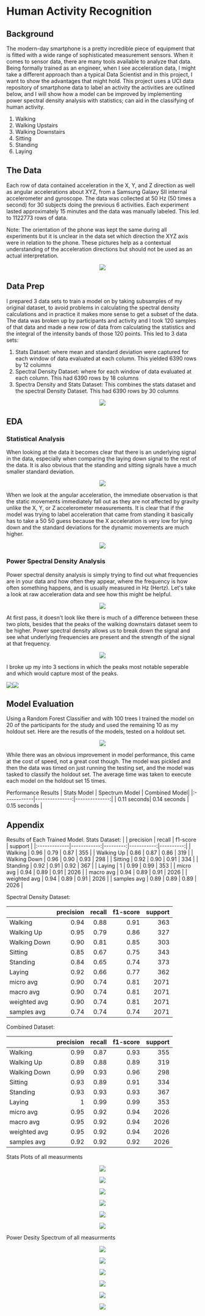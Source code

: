 # Human Activity Recognition
## Background
The modern-day smartphone is a pretty incredible piece of equipment that is fitted with a wide range of sophisticated measurement sensors. When it comes to sensor data, there are many tools available to analyze that data. Being formally trained as an engineer, when I see acceleration data, I might take a different approach than a typical Data Scientist and in this project, I want to show the advantages that might hold. This project uses a UCI data repository of smartphone data to label an activity the activities are outlined below, and I will show how a model can be improved by implementing power spectral density analysis with statistics; can aid in the classifying of human activity. 
1. Walking           
2. Walking Upstairs  
3. Walking Downstairs
4. Sitting           
5. Standing          
6. Laying    
## The Data
Each row of data contained acceleration in the X, Y, and Z direction as well as angular accelerations about XYZ, from a Samsung Galaxy SII internal accelerometer and gyroscope. The data was collected at 50 Hz (50 times a second) for 30 subjects doing the previous 6 activities. Each experiment lasted approximately 15 minutes and the data was manually labeled. This led to 1122773 rows of data.

Note: The orientation of the phone was kept the same during all experiments but it is unclear in the data set which direction the XYZ axis were in relation to the phone. These pictures help as a contextual understanding of the acceleration directions but should not be used as an actual interpretation.
<p align="center">
  <img src="imgs/phone_acc_gyro.jpeg" >
</p>

## Data Prep

I prepared 3 data sets to train a model on by taking subsamples of my original dataset, to avoid problems in calculating the spectral density calculations and in practice it makes more sense to get a subset of the data. The data was broken up by participants and activity and I took 120 samples of that data and made a new row of data from calculating the statistics and the integral of the intensity bands of those 120 points. This led to 3 data sets:
1. Stats Dataset: where mean and standard deviation were captured for each window of data evaluated at each column. This yielded 6390 rows by 12 columns 
2. Spectral Density Dataset: where for each window of data evaluated at each column. This had 6390 rows by 18 columns
3. Spectra Density and Stats Dataset: This combines the stats dataset and the spectral Density Dataset. This had 6390 rows by 30 columns
<p align="center">
  <img src="imgs/4cuj4u.gif" >
</p>

## EDA
### Statistical Analysis
When looking at the data it becomes clear that there is an underlying signal in the data, especially when comparing the laying down signal to the rest of the data. It is also obvious that the standing and sitting signals have a much smaller standard deviation.<p align="center">
  <img src="imgs/X_acc_box.png" >
</p>

When we look at the angular acceleration, the immediate observation is that the static movements immediately fall out as they are not affected by gravity unlike the X, Y, or Z accelerometer measurements. It is clear that if the model was trying to label acceleration that came from standing it basically has to take a 50 50 guess because the X acceleration is very low for lying down and the standard deviations for the dynamic movements are much higher. 

<p align="center">
  <img src="imgs/gyroX_acc_box.png" >
</p>

### Power Spectral Density Analysis 
Power spectral density analysis is simply trying to find out what frequencies are in your data and how often they appear, where the frequency is how often something happens, and is usually measured in Hz (Hertz). Let's take a look at raw acceleration data and see how this might be helpful. 

<p align="center">
  <img src="imgs/raw_acc_X.png" >
</p>

At first pass, it doesn't look like there is much of a difference between these two plots, besides that the peaks of the walking downstairs dataset seem to be higher. Power spectral density allows us to break down the signal and see what underlying frequencies are present and the strength of the signal at that frequency. 

<p align="center">
  <img src="imgs/gyroY_Up_walk.png" >
</p>

I broke up my into 3 sections in which the peaks most notable seperable and which would capture most of the peaks.
<p align="left">
  <img src="imgs/gyroY_down_integral.png" ><img src="imgs/gyroY_walk_integral.png" >
</p>



## Model Evaluation

Using a Random Forest Classifier and with 100 trees I trained the model on 20 of the participants for the study and used the remaining 10 as my holdout set. Here are the resutls of the models, tested on a holdout set. 

<p align="center">
  <img src="imgs/model_performace.png" >
</p>

While there was an obvious improvement in model performance, this came at the cost of speed, not a great cost though. The model was pickled and then the data was timed on just running the testing set, and the model was tasked to classify the holdout set. The average time was taken to execute each model on the holdout set 15 times. 

Performance Results
| Stats Model | Spectrum Model | Combined Model|
|:------------|---------------:|--------------:|
| 0.11 seconds| 0.14 seconds   | 0.15 seconds  |



## Appendix

Results of Each Trained Model. 
Stats Dataset: 
|              |   precision |   recall |   f1-score |   support |
|:-------------|------------:|---------:|-----------:|----------:|
| Walking      |    0.96     | 0.79     |   0.87     |       355 |
| Walking Up   |    0.86     | 0.87     |   0.86     |       319 |
| Walking Down |    0.96     | 0.90     |   0.93     |       298 |
| Sitting      |    0.92     | 0.90     |   0.91     |       334 |
| Standing     |    0.92     | 0.91     |   0.92     |       367 |
| Laying       |    1        | 0.99     |   0.99     |       353 |
| micro avg    |    0.94     | 0.89     |   0.91     |      2026 |
| macro avg    |    0.94     | 0.89     |   0.91     |      2026 |
| weighted avg |    0.94     | 0.89     |   0.91     |      2026 |
| samples avg  |    0.89     | 0.89     |   0.89     |      2026 |

Spectral Density Dataset: 

|              |   precision |   recall |   f1-score |   support |
|:-------------|------------:|---------:|-----------:|----------:|
| Walking      |    0.94     | 0.88     |   0.91     |       363 |
| Walking Up   |    0.95     | 0.79     |   0.86     |       327 |
| Walking Down |    0.90     | 0.81     |   0.85     |       303 |
| Sitting      |    0.85     | 0.67     |   0.75     |       343 |
| Standing     |    0.84     | 0.65     |   0.74     |       373 |
| Laying       |    0.92     | 0.66     |   0.77     |       362 |
| micro avg    |    0.90     | 0.74     |   0.81     |      2071 |
| macro avg    |    0.90     | 0.74     |   0.81     |      2071 |
| weighted avg |    0.90     | 0.74     |   0.81     |      2071 |
| samples avg  |    0.74     | 0.74     |   0.74     |      2071 |

Combined Dataset:

|              |   precision |   recall |   f1-score |   support |
|:-------------|------------:|---------:|-----------:|----------:|
| Walking      |    0.99     | 0.87     |   0.93     |       355 |
| Walking Up   |    0.89     | 0.88     |   0.89     |       319 |
| Walking Down |    0.99     | 0.93     |   0.96     |       298 |
| Sitting      |    0.93     | 0.89     |   0.91     |       334 |
| Standing     |    0.93     | 0.93     |   0.93     |       367 |
| Laying       |    1        | 0.99     |   0.99     |       353 |
| micro avg    |    0.95     | 0.92     |   0.94     |      2026 |
| macro avg    |    0.95     | 0.92     |   0.94     |      2026 |
| weighted avg |    0.95     | 0.92     |   0.94     |      2026 |
| samples avg  |    0.92     | 0.92     |   0.92     |      2026 |

Stats Plots of all measurments


<p align="center">
  <img src="imgs/X_acc_box.png" >
</p>
<p align="center">
  <img src="imgs/Y_acc_box.png" >
</p>
<p align="center">
  <img src="imgs/Z_acc_box.png" >
</p>
<p align="center">
  <img src="imgs/gyroX_acc_box.png" >
</p>
<p align="center">
  <img src="imgs/gyroY_acc_box.png" >
</p>
<p align="center">
  <img src="imgs/gyroZ_acc_box.png" >
</p>

Power Desity Spectrum of all measurments
<p align="center">
  <img src="imgs/psd_x.png" >
</p>
<p align="center">
  <img src="imgs/psd_y.png" >
</p>
<p align="center">
  <img src="imgs/psd_z.png" >
</p>
<p align="center">
  <img src="imgs/gyroZ.png" >
</p>
<p align="center">
  <img src="imgs/psd_gyrox.png" >
</p>
<p align="center">
  <img src="imgs/gyro_y.png" >
</p>